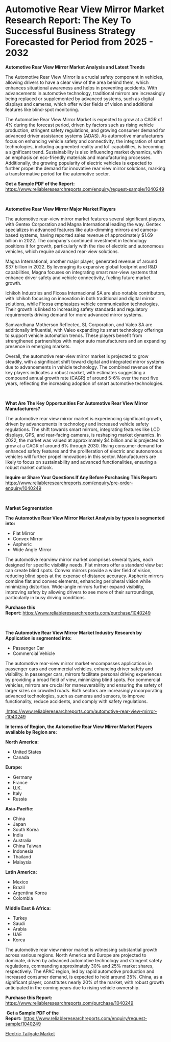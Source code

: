 <p><h1>Automotive Rear View Mirror Market Research Report: The Key To Successful Business Strategy Forecasted for Period from 2025 - 2032</h1></p><p><strong>Automotive Rear View Mirror Market Analysis and Latest Trends</strong></p>
<p><p>The Automotive Rear View Mirror is a crucial safety component in vehicles, allowing drivers to have a clear view of the area behind them, which enhances situational awareness and helps in preventing accidents. With advancements in automotive technology, traditional mirrors are increasingly being replaced or supplemented by advanced systems, such as digital displays and cameras, which offer wider fields of vision and additional features like blind-spot monitoring.</p><p>The Automotive Rear View Mirror Market is expected to grow at a CAGR of 4% during the forecast period, driven by factors such as rising vehicle production, stringent safety regulations, and growing consumer demand for advanced driver assistance systems (ADAS). As automotive manufacturers focus on enhancing vehicle safety and connectivity, the integration of smart technologies, including augmented reality and IoT capabilities, is becoming a significant trend. Sustainability is also influencing market dynamics, with an emphasis on eco-friendly materials and manufacturing processes. Additionally, the growing popularity of electric vehicles is expected to further propel the demand for innovative rear view mirror solutions, marking a transformative period for the automotive sector.</p></p>
<p><strong>Get a Sample PDF of the Report:&nbsp;</strong> <a href="https://www.reliableresearchreports.com/enquiry/request-sample/1040249?utm_campaign=3093&utm_medium=2&utm_source=Github&utm_content=ia&utm_term=30032025&utm_id=automotive-rear-view-mirror">https://www.reliableresearchreports.com/enquiry/request-sample/1040249</a></p>
<p>&nbsp;</p>
<p><strong>Automotive Rear View Mirror Major Market Players</strong></p>
<p><p>The automotive rear-view mirror market features several significant players, with Gentex Corporation and Magna International leading the way. Gentex specializes in advanced features like auto-dimming mirrors and camera-based systems, having reported sales revenue of approximately $1.69 billion in 2022. The company's continued investment in technology positions it for growth, particularly with the rise of electric and autonomous vehicles, which require advanced rear-view solutions.</p><p>Magna International, another major player, generated revenue of around $37 billion in 2022. By leveraging its expansive global footprint and R&D capabilities, Magna focuses on integrating smart rear-view systems that enhance driver safety and vehicle connectivity, fueling future market growth.</p><p>Ichikoh Industries and Ficosa Internacional SA are also notable contributors, with Ichikoh focusing on innovation in both traditional and digital mirror solutions, while Ficosa emphasizes vehicle communication technologies. Their growth is linked to increasing safety standards and regulatory requirements driving demand for more advanced mirror systems.</p><p>Samvardhana Motherson Reflectec, SL Corporation, and Valeo SA are additionally influential, with Valeo expanding its smart technology offerings to support vehicle automation trends. These players benefit from strengthened partnerships with major auto manufacturers and an expanding presence in emerging markets.</p><p>Overall, the automotive rear-view mirror market is projected to grow steadily, with a significant shift toward digital and integrated mirror systems due to advancements in vehicle technology. The combined revenue of the key players indicates a robust market, with estimates suggesting a compound annual growth rate (CAGR) of around 5-6% over the next five years, reflecting the increasing adoption of smart automotive technologies.</p></p>
<p>&nbsp;</p>
<p><strong>What Are The Key Opportunities For Automotive Rear View Mirror Manufacturers?</strong></p>
<p><p>The automotive rear view mirror market is experiencing significant growth, driven by advancements in technology and increased vehicle safety regulations. The shift towards smart mirrors, integrating features like LCD displays, GPS, and rear-facing cameras, is reshaping market dynamics. In 2022, the market was valued at approximately $4 billion and is projected to grow at a CAGR of around 6% through 2030. Rising consumer demand for enhanced safety features and the proliferation of electric and autonomous vehicles will further propel innovations in this sector. Manufacturers are likely to focus on sustainability and advanced functionalities, ensuring a robust market outlook.</p></p>
<p><strong>Inquire or Share Your Questions If Any Before Purchasing This Report:</strong> <a href="https://www.reliableresearchreports.com/enquiry/pre-order-enquiry/1040249?utm_campaign=3093&utm_medium=2&utm_source=Github&utm_content=ia&utm_term=30032025&utm_id=automotive-rear-view-mirror">https://www.reliableresearchreports.com/enquiry/pre-order-enquiry/1040249</a></p>
<p>&nbsp;</p>
<p><strong>Market Segmentation</strong></p>
<p><strong>The Automotive Rear View Mirror Market Analysis by types is segmented into:</strong></p>
<p><ul><li>Flat Mirror</li><li>Convex Mirror</li><li>Aspheric</li><li>Wide Angle Mirror</li></ul></p>
<p><p>The automotive rearview mirror market comprises several types, each designed for specific visibility needs. Flat mirrors offer a standard view but can create blind spots. Convex mirrors provide a wider field of vision, reducing blind spots at the expense of distance accuracy. Aspheric mirrors combine flat and convex elements, enhancing peripheral vision while minimizing distortion. Wide-angle mirrors further expand visibility, improving safety by allowing drivers to see more of their surroundings, particularly in busy driving conditions.</p></p>
<p><strong>Purchase this Report:&nbsp;</strong><a href="https://www.reliableresearchreports.com/purchase/1040249?utm_campaign=3093&utm_medium=2&utm_source=Github&utm_content=ia&utm_term=30032025&utm_id=automotive-rear-view-mirror">https://www.reliableresearchreports.com/purchase/1040249</a></p>
<p>&nbsp;</p>
<p><strong>The Automotive Rear View Mirror Market Industry Research by Application is segmented into:</strong></p>
<p><ul><li>Passenger Car</li><li>Commercial Vehicle</li></ul></p>
<p><p>The automotive rear-view mirror market encompasses applications in passenger cars and commercial vehicles, enhancing driver safety and visibility. In passenger cars, mirrors facilitate personal driving experiences by providing a broad field of view, minimizing blind spots. For commercial vehicles, mirrors are crucial for maneuverability and ensuring the safety of larger sizes on crowded roads. Both sectors are increasingly incorporating advanced technologies, such as cameras and sensors, to improve functionality, reduce accidents, and comply with safety regulations.</p></p>
<p><a href="https://www.reliableresearchreports.com/automotive-rear-view-mirror-r1040249?utm_campaign=3093&utm_medium=2&utm_source=Github&utm_content=ia&utm_term=30032025&utm_id=automotive-rear-view-mirror">&nbsp;https://www.reliableresearchreports.com/automotive-rear-view-mirror-r1040249</a></p>
<p><strong>In terms of Region, the Automotive Rear View Mirror Market Players available by Region are:</strong></p>
<p>
    <p> <strong> North America: </strong>
        <ul>
            <li>United States</li>
            <li>Canada</li>
        </ul>
        </p> 
    <p> <strong> Europe: </strong>
        <ul>
            <li>Germany</li>
            <li>France</li>
            <li>U.K.</li>
            <li>Italy</li>
            <li>Russia</li>
        </ul>
        </p> 
    <p> <strong> Asia-Pacific: </strong>
        <ul>
            <li>China</li>
            <li>Japan</li>
            <li>South Korea</li>
            <li>India</li>
            <li>Australia</li>
            <li>China Taiwan</li>
            <li>Indonesia</li>
            <li>Thailand</li>
            <li>Malaysia</li>
        </ul>
        </p> 
    <p> <strong> Latin America: </strong>
        <ul>
            <li>Mexico</li>
            <li>Brazil</li>
            <li>Argentina Korea</li>
            <li>Colombia</li>
        </ul>
        </p> 
    <p> <strong> Middle East & Africa: </strong>
        <ul>
            <li>Turkey</li>
            <li>Saudi</li>
            <li>Arabia</li>
            <li>UAE</li>
            <li>Korea</li>
        </ul>
    </p>
    </p>
<p><p>The automotive rear view mirror market is witnessing substantial growth across various regions. North America and Europe are projected to dominate, driven by advanced automotive technology and stringent safety regulations, commanding approximately 30% and 25% market shares, respectively. The APAC region, led by rapid automotive production and increased consumer demand, is expected to hold around 35%. China, as a significant player, constitutes nearly 20% of the market, with robust growth anticipated in the coming years due to rising vehicle ownership.</p></p>
<p><strong>Purchase this Report: </strong><a href="https://www.reliableresearchreports.com/purchase/1040249?utm_campaign=3093&utm_medium=2&utm_source=Github&utm_content=ia&utm_term=30032025&utm_id=automotive-rear-view-mirror">https://www.reliableresearchreports.com/purchase/1040249</a></p>
<p>&nbsp;<strong>Get a Sample PDF of the Report:&nbsp;&nbsp;</strong><a href="https://www.reliableresearchreports.com/enquiry/request-sample/1040249?utm_campaign=3093&utm_medium=2&utm_source=Github&utm_content=ia&utm_term=30032025&utm_id=automotive-rear-view-mirror">https://www.reliableresearchreports.com/enquiry/request-sample/1040249</a></p>
<p><strong></strong></p>
<p><p><a href="https://github.com/ziwersekos/Market-Research-Report-List-1/blob/main/electric-tailgate-market.md?utm_campaign=3093&utm_medium=2&utm_source=Github&utm_content=ia&utm_term=30032025&utm_id=automotive-rear-view-mirror">Electric Tailgate Market</a></p></p>